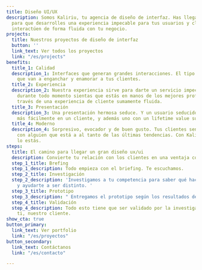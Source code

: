```yaml
---
title: Diseño UI/UX
description: Somos Kaliriu, tu agencia de diseño de interfaz. Has llegado al lugar
  para que desarrolles una experiencia impecable para tus usuarios y clientes, y así
  interactúen de forma fluida con tu negocio.
projects:
  title: Nuestros proyectos de diseño de interfaz
  button: ''
  link_text: Ver todos los proyectos
  link: "/es/projects"
benefits:
  title_1: Calidad
  description_1: Interfaces que generan grandes interacciones. El tipo de interacción
    que van a enganchar y enamorar a tus clientes.
  title_2: Experiencia
  description_2: Nuestra experiencia sirve para darte un servicio impecable, y que
    durante todo momento sientas que estás en manos de los mejores profesionales a
    través de una experiencia de cliente sumamente fluida.
  title_3: Presentación
  description_3: Una presentación hermosa seduce. Y un usuario seducido se convertirá
    más fácilmente en un cliente, y además uno con un lifetime value superior.
  title_4: Moderno
  description_4: Sorpresivo, evocador y de buen gusto. Tus clientes sentirán que interactúan
    con alguien que está a al tanto de las últimas tendencias. Con Kaliriu, definitivamente
    lo estás.
steps:
  title: El camino para llegar un gran diseño ux/ui
  description: Convierte tu relación con los clientes en una ventaja competitiva estratégica
  step_1_title: Brefing
  step_1_description: Todo empieza con el briefing. Te escuchamos.
  step_2_title: Investigación
  step_2_description: 'Investigamos a tu competencia para saber qué hacen bien o mal,
    y ayudarte a ser distinto. '
  step_3_title: Prototipo
  step_3_description: " Entregamos el prototipo según los resultados de la investigación "
  step_4_title: Validación
  step_4_description: Todo esto tiene que ser validado por la investigación y por
    ti, nuestro cliente.
show_cta: true
button_primary:
  link_text: Ver portfolio
  link: "/es/proyectos"
button_secondary:
  link_text: Contáctanos
  link: "/es/contacto"

---
```

